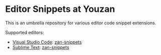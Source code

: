# Editor Snippets at Youzan

This is an umbrella repository for various editor code snippet extensions.

Supported editors:

- [Visual Studio Code](https://code.visualstudio.com/): [zan-snippets](https://marketplace.visualstudio.com/items?itemName=cpylua.zan-snippets)
- [Sublime Text](https://www.sublimetext.com/): [zan-snippets](sublime/README.md#installation)
